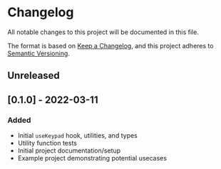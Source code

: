 # Changelog
All notable changes to this project will be documented in this file.

The format is based on [Keep a Changelog](https://keepachangelog.com/en/1.0.0/),
and this project adheres to [Semantic Versioning](https://semver.org/spec/v2.0.0.html).

## Unreleased

## [0.1.0] - 2022-03-11
### Added
- Initial `useKeypad` hook, utilities, and types
- Utility function tests
- Initial project documentation/setup
- Example project demonstrating potential usecases
